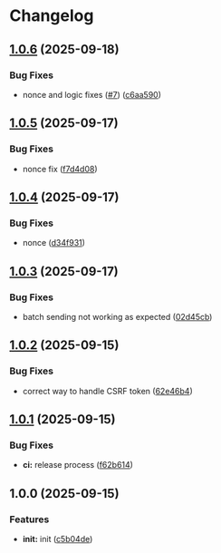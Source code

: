 # Changelog

## [1.0.6](https://github.com/warden-protocol/faucet/compare/v1.0.5...v1.0.6) (2025-09-18)


### Bug Fixes

* nonce and logic fixes ([#7](https://github.com/warden-protocol/faucet/issues/7)) ([c6aa590](https://github.com/warden-protocol/faucet/commit/c6aa5906678a70275613f85e3cbda55602aa9d6e))

## [1.0.5](https://github.com/warden-protocol/faucet/compare/v1.0.4...v1.0.5) (2025-09-17)


### Bug Fixes

* nonce fix ([f7d4d08](https://github.com/warden-protocol/faucet/commit/f7d4d084461959c18769eae34abd792506849d26))

## [1.0.4](https://github.com/warden-protocol/faucet/compare/v1.0.3...v1.0.4) (2025-09-17)


### Bug Fixes

* nonce ([d34f931](https://github.com/warden-protocol/faucet/commit/d34f9316cde361851ba657f94e081e7795ff16c5))

## [1.0.3](https://github.com/warden-protocol/faucet/compare/v1.0.2...v1.0.3) (2025-09-17)


### Bug Fixes

* batch sending not working as expected ([02d45cb](https://github.com/warden-protocol/faucet/commit/02d45cbb99d009e5839c84fcbd57ff888291f6b3))

## [1.0.2](https://github.com/warden-protocol/faucet/compare/v1.0.1...v1.0.2) (2025-09-15)


### Bug Fixes

* correct way to handle CSRF token ([62e46b4](https://github.com/warden-protocol/faucet/commit/62e46b43938edcec404cde74b5c57124e62bc35a))

## [1.0.1](https://github.com/warden-protocol/faucet/compare/v1.0.0...v1.0.1) (2025-09-15)


### Bug Fixes

* **ci:** release process ([f62b614](https://github.com/warden-protocol/faucet/commit/f62b61469f28282b1a89b618d5803e930b5fd3c1))

## 1.0.0 (2025-09-15)


### Features

* **init:** init ([c5b04de](https://github.com/warden-protocol/faucet/commit/c5b04deabd42e4be8ecd155d4e2b9b429646d1d0))
